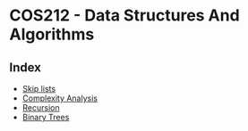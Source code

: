 # COS212 - Data Structures And Algorithms

## Index
* [Skip lists](https://github.com/RagingGrim/university-public/blob/master/COS212/notes/skipList.md)<br>
* [Complexity Analysis](https://github.com/RagingGrim/university-public/blob/master/COS212/notes/complexityAnalysis.md)<br>
* [Recursion](https://github.com/RagingGrim/university-public/blob/master/COS212/notes/recursion.md)<br>
* [Binary Trees](https://github.com/RagingGrim/university-public/blob/master/COS212/notes/binaryTrees.md)<br>
